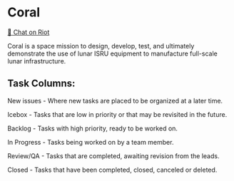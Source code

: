 # Coral

[💬 Chat on Riot](https://riot.im/app/#/room/#spacedecentral-missions:matrix.org)

Coral is a space mission to design, develop, test, and ultimately demonstrate the use of lunar ISRU equipment to manufacture full-scale lunar infrastructure.


## Task Columns:
New issues - Where new tasks are placed to be organized at a later time.

Icebox - Tasks that are low in priority or that may be revisited in the future.

Backlog - Tasks with high priority, ready to be worked on.

In Progress - Tasks being worked on by a team member.

Review/QA - Tasks that are completed, awaiting revision from the leads.

Closed - Tasks that have been completed, closed, canceled or deleted.

